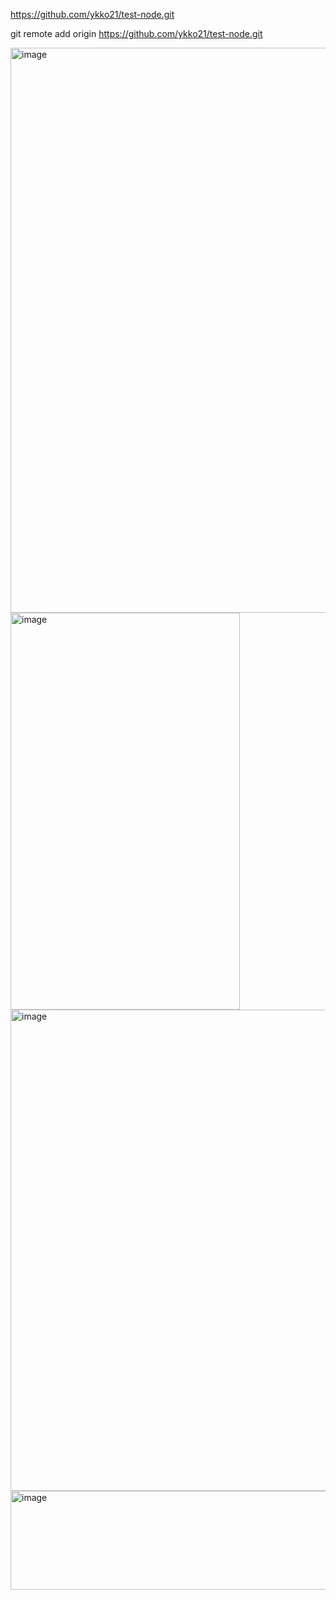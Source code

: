 https://github.com/ykko21/test-node.git

git remote add origin https://github.com/ykko21/test-node.git

<img width="1859" height="904" alt="image" src="https://github.com/user-attachments/assets/d84a9a65-3e9a-4442-8ef7-00ff84987347" />

<img width="367" height="635" alt="image" src="https://github.com/user-attachments/assets/c345bb24-c783-473c-b446-cc25d0ae7ec4" />

<img width="1134" height="770" alt="image" src="https://github.com/user-attachments/assets/7a11db70-c716-47bd-aa92-86c6b6e49c40" />

<img width="1092" height="158" alt="image" src="https://github.com/user-attachments/assets/da761acf-9202-4df9-8d23-20a93714fc40" />
